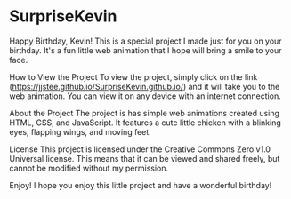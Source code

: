 # SurpriseKevin
Happy Birthday, Kevin!
This is a special project I made just for you on your birthday. It's a fun little web animation that I hope will bring a smile to your face.

How to View the Project
To view the project, simply click on the link (https://jjstee.github.io/SurpriseKevin.github.io/) and it will take you to the web animation. You can view it on any device with an internet connection.

About the Project
The project is has simple web animations created using HTML, CSS, and JavaScript. It features a cute little chicken with a blinking eyes, flapping wings, and moving feet.

License
This project is licensed under the Creative Commons Zero v1.0 Universal license. This means that it can be viewed and shared freely, but cannot be modified without my permission.

Enjoy!
I hope you enjoy this little project and have a wonderful birthday!
